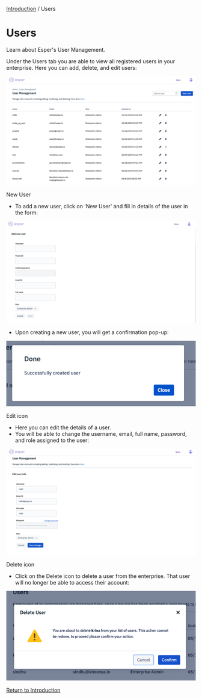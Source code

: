 [Introduction](../../console.md) / Users

# Users
Learn about Esper's User Management.

Under the Users tab you are able to view all registered users in your enterprise. Here you can add, delete, and edit users:

![User Management](../../assets/OLD_DASHBOARD/1_UM.png)

New User

* To add a new user, click on 'New User' and fill in details of the user in the form:

![User Management](../../assets/OLD_DASHBOARD/2_UM.png)

* Upon creating a new user, you will get a confirmation pop-up:

![User Management](../../assets/OLD_DASHBOARD/3_UM.png)

Edit icon

* Here you can edit the details of a user.
* You will be able to change the username, email, full name, password, and role assigned to the user:

![User Management](../../assets/OLD_DASHBOARD/4_UM.png)

Delete icon

* Click on the Delete icon to delete a user from the enterprise. That user will no longer be able to access their account:

![User Management](../../assets/OLD_DASHBOARD/5_UM.png)

[Return to Introduction](../index.md)
